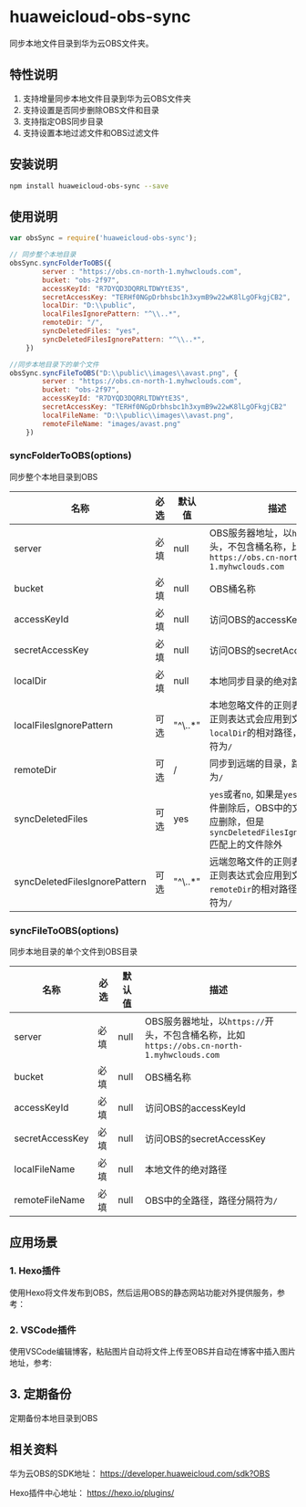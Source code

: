 # huaweicloud-obs-sync

同步本地文件目录到华为云OBS文件夹。

## 特性说明

1. 支持增量同步本地文件目录到华为云OBS文件夹
1. 支持设置是否同步删除OBS文件和目录
1. 支持指定OBS同步目录
1. 支持设置本地过滤文件和OBS过滤文件

## 安装说明

``` bash
npm install huaweicloud-obs-sync --save
```

## 使用说明

``` javascript
var obsSync = require('huaweicloud-obs-sync');

// 同步整个本地目录
obsSync.syncFolderToOBS({
        server : "https://obs.cn-north-1.myhwclouds.com",
        bucket: "obs-2f97",
        accessKeyId: "R7DYQD3DQRRLTDWYtE3S",
        secretAccessKey: "TERHf0NGpDrbhsbc1h3xymB9w22wK8lLgOFkgjCB2",
        localDir: "D:\\public",
        localFilesIgnorePattern: "^\\..*",
        remoteDir: "/",
        syncDeletedFiles: "yes",
        syncDeletedFilesIgnorePattern: "^\\..*",
    })

//同步本地目录下的单个文件
obsSync.syncFileToOBS("D:\\public\\images\\avast.png", {
        server : "https://obs.cn-north-1.myhwclouds.com",
        bucket: "obs-2f97",
        accessKeyId: "R7DYQD3DQRRLTDWYtE3S",
        secretAccessKey: "TERHf0NGpDrbhsbc1h3xymB9w22wK8lLgOFkgjCB2"
        localFileName: "D:\\public\\images\\avast.png",
        remoteFileName: "images/avast.png"
    })
```

### syncFolderToOBS(options)

同步整个本地目录到OBS

| 名称 | 必选 | 默认值 | 描述 |
| -- | -- | -- |-- |
| server | 必填 | null | OBS服务器地址，以`https://`开头，不包含桶名称，比如`https://obs.cn-north-1.myhwclouds.com` |
| bucket |必填 | null | OBS桶名称 |
| accessKeyId | 必填 | null | 访问OBS的accessKeyId |
| secretAccessKey | 必填 | null | 访问OBS的secretAccessKey |
| localDir | 必填 | null | 本地同步目录的绝对路径 |
| localFilesIgnorePattern | 可选 | "^\\..*" | 本地忽略文件的正则表达式，该正则表达式会应用到文件相对于`localDir`的相对路径，路径分隔符为`/` |
| remoteDir | 可选 | / | 同步到远端的目录，路径分隔符为`/` |
| syncDeletedFiles | 可选 | yes | `yes`或者`no`, 如果是`yes`，则本地文件删除后，OBS中的文件也会对应删除，但是`syncDeletedFilesIgnorePattern`匹配上的文件除外 |
| syncDeletedFilesIgnorePattern | 可选 | "^\\..*" | 远端忽略文件的正则表达式，该正则表达式会应用到文件相对于`remoteDir`的相对路径，路径分隔符为`/` |

### syncFileToOBS(options)

同步本地目录的单个文件到OBS目录

| 名称 | 必选 | 默认值 | 描述 |
| -- | -- | -- |-- |
| server | 必填 | null | OBS服务器地址，以`https://`开头，不包含桶名称，比如`https://obs.cn-north-1.myhwclouds.com` |
| bucket |必填 | null | OBS桶名称 |
| accessKeyId | 必填 | null | 访问OBS的accessKeyId |
| secretAccessKey | 必填 | null | 访问OBS的secretAccessKey |
| localFileName | 必填 | null | 本地文件的绝对路径 |
| remoteFileName | 必填 | null | OBS中的全路径，路径分隔符为`/` |

## 应用场景

### 1. Hexo插件

使用Hexo将文件发布到OBS，然后运用OBS的静态网站功能对外提供服务，参考：

### 2. VSCode插件

使用VSCode编辑博客，粘贴图片自动将文件上传至OBS并自动在博客中插入图片地址，参考:

## 3. 定期备份

定期备份本地目录到OBS

## 相关资料

华为云OBS的SDK地址： https://developer.huaweicloud.com/sdk?OBS

Hexo插件中心地址： https://hexo.io/plugins/